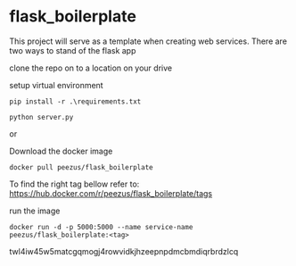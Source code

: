 ﻿# flask_boilerplate


This project will serve as a template when creating web services. There are two ways to stand of the flask app

clone the repo on to a location on your drive

setup virtual environment
```` shell
pip install -r .\requirements.txt
````
```` shell
python server.py
````
or

Download the docker image
```` shell
docker pull peezus/flask_boilerplate
````
To find the right tag bellow refer to: https://hub.docker.com/r/peezus/flask_boilerplate/tags

run the image
```` shell
docker run -d -p 5000:5000 --name service-name peezus/flask_boilerplate:<tag>
````
twl4iw45w5matcgqmogj4rowvidkjhzeepnpdmcbmdiqrbrdzlcq